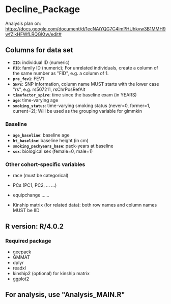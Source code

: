 # Decline_Package
Analysis plan on:  https://docs.google.com/document/d/1ecNAiYQG7C4lmPHUhkvw3B1MMH9wfZikHFWfLRQGKtw/edit#



## Columns for data set 
  * __`IID`__:                    individual ID (numeric)
  * __`FID`__:                    family ID (numeric); For unrelated individuals, create a column of the same number as "FID", e.g. a column of 1.
  * __`pre_fev1`__:               FEV1           
  * __`SNPs`__:                   SNP information, column name MUST starts with the lower case "rs", e.g. rs507211, rsChrPosRefAlt
  * __`timefactor_spiro`__:       time since the baseline exam (in YEARS)
  * __`age`__:                    time-varying age
  * __`smoking_status`__:         time-varying smoking status (never=0, former=1, current=2); Will be used as the grouping variable for glmmkin

### Baseline 
  * __`age_baseline`__:           baseline age
  * __`ht_baseline`__:            baseline height (in cm)
  * __`smoking_packyears_base`__: pack-years at baseline
  * __`sex`__:                    biological sex (female=0, male=1)
 
### Other cohort-specific variables
  * race (must be categorical)
  * PCs (PC1, PC2, ... ...) 
  * equipchange ......  


  * Kinship matrix (for related data):   both row names and column names MUST be IID      
      




## R version: R/4.0.2

### Required package
  * geepack
  * GMMAT
  * dplyr
  * readxl
  * kinship2 (optional) for kinship matrix
  * ggplot2





## For analysis, use "Analysis_MAIN.R"
